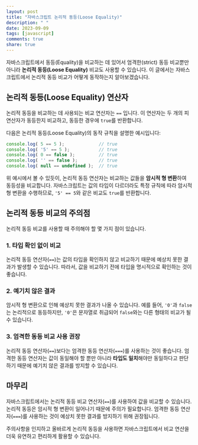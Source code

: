 ```yaml
---
layout: post
title: "자바스크립트 논리적 동등(Loose Equality)"
description: " "
date: 2023-09-09
tags: [javascript]
comments: true
share: true
---
```


자바스크립트에서 동등(Equality)을 비교하는 데 있어서 엄격한(strict) 동등 비교뿐만 아니라 **논리적 동등(Loose Equality)** 비교도 사용할 수 있습니다. 이 글에서는 자바스크립트에서 논리적 동등 비교가 어떻게 동작하는지 알아보겠습니다.

## 논리적 동등(Loose Equality) 연산자

논리적 동등을 비교하는 데 사용되는 비교 연산자는 ```==``` 입니다. 이 연산자는 두 개의 피연산자가 동등한지 비교하고, 동등한 경우에 ```true```를 반환합니다. 

다음은 논리적 동등(Loose Equality)의 동작 규칙을 설명한 예시입니다:

```javascript
console.log( 5 == 5 );             // true
console.log( '5' == 5 );           // true
console.log( 0 == false );         // true
console.log( '' == false );        // true
console.log( null == undefined );  // true
```

위 예시에서 볼 수 있듯이, 논리적 동등 연산자는 비교하는 값들을 **암시적 형 변환**하여 동등성을 비교합니다. 자바스크립트는 값의 타입이 다르더라도 특정 규칙에 따라 암시적 형 변환을 수행하므로, ```'5' == 5```와 같은 비교도 ```true```를 반환합니다.

## 논리적 동등 비교의 주의점

논리적 동등 비교를 사용할 때 주의해야 할 몇 가지 점이 있습니다. 

### 1. 타입 확인 없이 비교

논리적 동등 연산자(```==```)는 값의 타입을 확인하지 않고 비교하기 때문에 예상치 못한 결과가 발생할 수 있습니다. 따라서, 값을 비교하기 전에 타입을 명시적으로 확인하는 것이 좋습니다.

### 2. 예기치 않은 결과

암시적 형 변환으로 인해 예상치 못한 결과가 나올 수 있습니다. 예를 들어, ```'0'```과 ```false```는 논리적으로 동등하지만, ```'0'```은 문자열로 취급되어 ```false```와는 다른 형태의 비교가 될 수 있습니다.

### 3. 엄격한 동등 비교 사용 권장

논리적 동등 연산자(```==```)보다는 엄격한 동등 연산자(```===```)를 사용하는 것이 좋습니다. 엄격한 동등 연산자는 값이 동일해야 할 뿐만 아니라 **타입도 일치**해야만 동일하다고 판단하기 때문에 예기치 않은 결과를 방지할 수 있습니다.

## 마무리

자바스크립트에서는 논리적 동등 비교 연산자(```==```)를 사용하여 값을 비교할 수 있습니다. 논리적 동등은 암시적 형 변환이 일어나기 때문에 주의가 필요합니다. 엄격한 동등 연산자(```===```)를 사용하는 것이 예상치 못한 결과를 방지하기 위해 권장됩니다.

주의사항을 인지하고 올바르게 논리적 동등을 사용하면 자바스크립트에서 비교 연산을 더욱 유연하고 편리하게 활용할 수 있습니다.